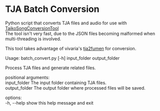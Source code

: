 # TJA Batch Conversion

Python script that converts TJA files and audio for use with [TaikoSongConversionTool](https://github.com/cainan-c/TaikoPythonTools/tree/main/TaikoSongConversionTool)  
The tool isn't very fast, due to the JSON files becoming malformed when multi-threading is involved.  

This tool takes advantage of vivaria's [tja2fumen](https://github.com/vivaria/tja2fumen) for conversion.  

Usage: batch_convert.py [-h] input_folder output_folder  

Process TJA files and generate related files.  

positional arguments:  
  input_folder   The input folder containing TJA files.  
  output_folder  The output folder where processed files will be saved.  

options:  
  -h, --help     show this help message and exit  

